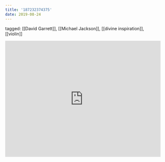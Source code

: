 ```yaml
---
title: '187232374375'
date: 2019-08-24
---
```

tagged: [[David Garrett]], [[Michael Jackson]], [[divine inspiration]], [[violin]]
<iframe allow="accelerometer; autoplay; clipboard-write; encrypted-media; gyroscope; picture-in-picture" allowfullscreen="" frameborder="0" height="375" id="youtube_iframe" src="https://www.youtube.com/embed/Aw1nUVyjMU4?feature=oembed&amp;enablejsapi=1&amp;origin=https://safe.txmblr.com&amp;wmode=opaque" width="500"></iframe>